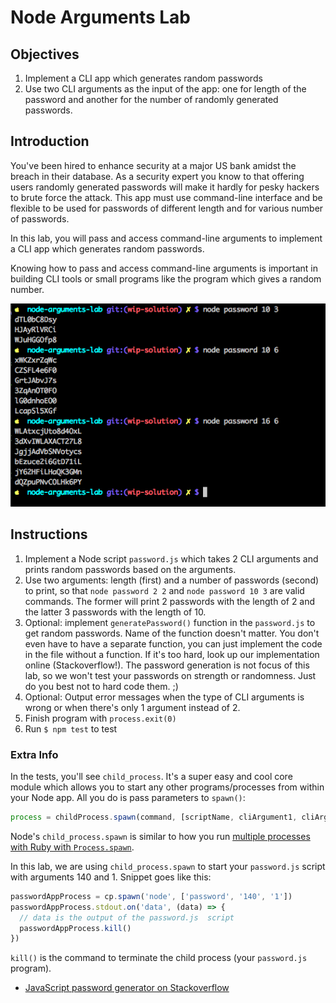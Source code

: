 # Node Arguments Lab



## Objectives

1. Implement a CLI app which generates random passwords
1. Use two CLI arguments as the input of the app: one for length of the password and another for the number of randomly generated passwords.

## Introduction

You've been hired to enhance security at a major US bank amidst the breach in their database. As a security expert you know to that offering users randomly generated passwords will make it hardly for pesky hackers to brute force the attack. This app must use command-line interface and be flexible to be used for passwords of different length and for various number of passwords.

In this lab, you will pass and access command-line arguments to implement a CLI app which generates random passwords.

Knowing how to pass and access command-line arguments is important in building CLI tools or small programs like the program which gives a random number.

![](password.png)

## Instructions

1. Implement a Node script `password.js` which takes 2 CLI arguments and prints random passwords based on the arguments.
1. Use two arguments: length (first) and a number of passwords (second) to print, so that `node password 2 2` and `node password 10 3` are valid commands. The former will print 2 passwords with the length of 2 and the latter 3 passwords with the length of 10.
2. Optional: implement `generatePassword()` function in the `password.js` to get random passwords. Name of the function doesn't matter. You don't even have to have a separate function, you can just implement the code in the file without a function. If it's too hard, look up our implementation online (Stackoverflow!). The password generation is not focus of this lab, so we won't test your passwords on strength or randomness. Just do you best not to hard code them. ;)
3. Optional: Output error messages when the type of CLI arguments is wrong or when there's only 1 argument instead of 2.
3. Finish program with `process.exit(0)`
1. Run `$ npm test` to test


### Extra Info

In the tests, you'll see `child_process`. It's a super easy and cool core module which allows you to start any other programs/processes from within your Node app. All you do is pass parameters to `spawn()`:

```js
process = childProcess.spawn(command, [scriptName, cliArgument1, cliArgument2])
```

Node's `child_process.spawn` is similar to how you run [multiple processes with Ruby with `Process.spawn`](https://en.wikibooks.org/wiki/Ruby_Programming/Running_Multiple_Processes).

In this lab, we are using `child_process.spawn` to start your `password.js` script with arguments 140 and 1. Snippet goes like this:

```js
passwordAppProcess = cp.spawn('node', ['password', '140', '1'])
passwordAppProcess.stdout.on('data', (data) => {
  // data is the output of the password.js  script
  passwordAppProcess.kill() 
})
```

`kill()` is the command to terminate the child process (your `password.js` program).

* [JavaScript password generator on Stackoverflow](http://stackoverflow.com/questions/1497481/javascript-password-generator)
